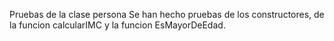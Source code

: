 Pruebas de la clase persona
Se han hecho pruebas de los constructores, de la funcion calcularIMC y la funcion EsMayorDeEdad.
